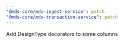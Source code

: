 ```yaml
---
"@mds-core/mds-ingest-service": patch
"@mds-core/mds-transaction-service": patch
---
```


Add DesignType decorators to some columns
